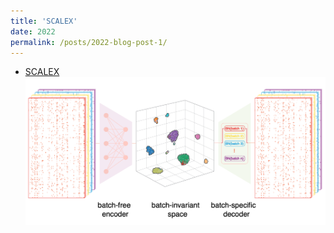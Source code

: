 ```yaml
---
title: 'SCALEX'
date: 2022
permalink: /posts/2022-blog-post-1/
---
```


* [SCALEX](https://github.com/jsxlei/SCALEX)<br/><img src='/images/scalex.jpg'>
